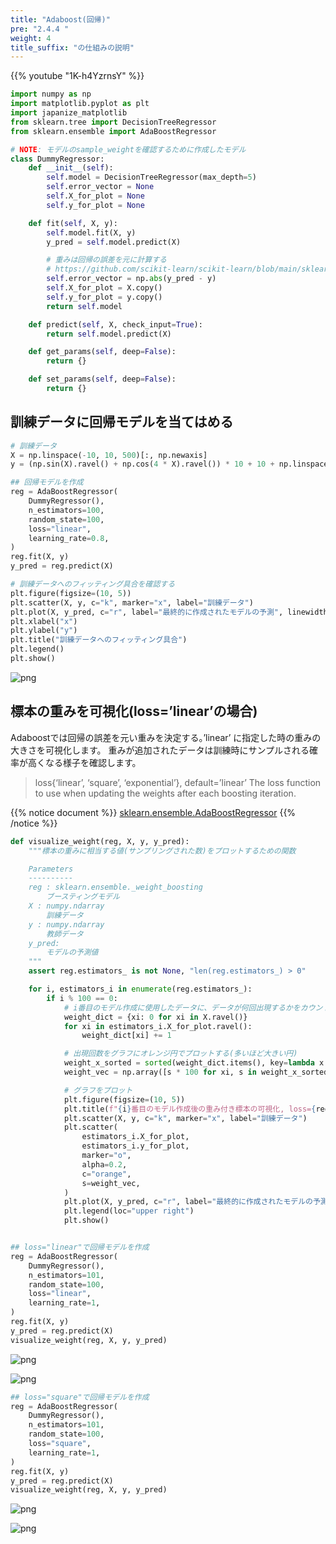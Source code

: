 ```yaml
---
title: "Adaboost(回帰)"
pre: "2.4.4 "
weight: 4
title_suffix: "の仕組みの説明"
---
```


{{% youtube "1K-h4YzrnsY" %}}

```python
import numpy as np
import matplotlib.pyplot as plt
import japanize_matplotlib
from sklearn.tree import DecisionTreeRegressor
from sklearn.ensemble import AdaBoostRegressor
```


```python
# NOTE: モデルのsample_weightを確認するために作成したモデル
class DummyRegressor:
    def __init__(self):
        self.model = DecisionTreeRegressor(max_depth=5)
        self.error_vector = None
        self.X_for_plot = None
        self.y_for_plot = None

    def fit(self, X, y):
        self.model.fit(X, y)
        y_pred = self.model.predict(X)

        # 重みは回帰の誤差を元に計算する
        # https://github.com/scikit-learn/scikit-learn/blob/main/sklearn/ensemble/_weight_boosting.py#L1130
        self.error_vector = np.abs(y_pred - y)
        self.X_for_plot = X.copy()
        self.y_for_plot = y.copy()
        return self.model

    def predict(self, X, check_input=True):
        return self.model.predict(X)

    def get_params(self, deep=False):
        return {}

    def set_params(self, deep=False):
        return {}
```

## 訓練データに回帰モデルを当てはめる


```python
# 訓練データ
X = np.linspace(-10, 10, 500)[:, np.newaxis]
y = (np.sin(X).ravel() + np.cos(4 * X).ravel()) * 10 + 10 + np.linspace(-2, 2, 500)

## 回帰モデルを作成
reg = AdaBoostRegressor(
    DummyRegressor(),
    n_estimators=100,
    random_state=100,
    loss="linear",
    learning_rate=0.8,
)
reg.fit(X, y)
y_pred = reg.predict(X)

# 訓練データへのフィッティング具合を確認する
plt.figure(figsize=(10, 5))
plt.scatter(X, y, c="k", marker="x", label="訓練データ")
plt.plot(X, y_pred, c="r", label="最終的に作成されたモデルの予測", linewidth=1)
plt.xlabel("x")
plt.ylabel("y")
plt.title("訓練データへのフィッティング具合")
plt.legend()
plt.show()
```


    
![png](/images/basic/ensemble/Adaboost_Regression_files/Adaboost_Regression_6_0.png)
    


## 標本の重みを可視化(loss=’linear’の場合)
Adaboostでは回帰の誤差を元い重みを決定する。’linear’ に指定した時の重みの大きさを可視化します。
重みが追加されたデータは訓練時にサンプルされる確率が高くなる様子を確認します。

> loss{‘linear’, ‘square’, ‘exponential’}, default=’linear’
> The loss function to use when updating the weights after each boosting iteration.

{{% notice document %}}
[sklearn.ensemble.AdaBoostRegressor](https://scikit-learn.org/stable/modules/generated/sklearn.ensemble.AdaBoostRegressor.html#sklearn.ensemble.AdaBoostRegressor)
{{% /notice %}}


```python
def visualize_weight(reg, X, y, y_pred):
    """標本の重みに相当する値(サンプリングされた数)をプロットするための関数

    Parameters
    ----------
    reg : sklearn.ensemble._weight_boosting
        ブースティングモデル
    X : numpy.ndarray
        訓練データ
    y : numpy.ndarray
        教師データ
    y_pred:
        モデルの予測値
    """
    assert reg.estimators_ is not None, "len(reg.estimators_) > 0"

    for i, estimators_i in enumerate(reg.estimators_):
        if i % 100 == 0:
            # i番目のモデル作成に使用したデータに、データが何回出現するかをカウント
            weight_dict = {xi: 0 for xi in X.ravel()}
            for xi in estimators_i.X_for_plot.ravel():
                weight_dict[xi] += 1

            # 出現回数をグラフにオレンジ円でプロットする(多いほど大きい円)
            weight_x_sorted = sorted(weight_dict.items(), key=lambda x: x[0])
            weight_vec = np.array([s * 100 for xi, s in weight_x_sorted])

            # グラフをプロット
            plt.figure(figsize=(10, 5))
            plt.title(f"{i}番目のモデル作成後の重み付き標本の可視化, loss={reg.loss}")
            plt.scatter(X, y, c="k", marker="x", label="訓練データ")
            plt.scatter(
                estimators_i.X_for_plot,
                estimators_i.y_for_plot,
                marker="o",
                alpha=0.2,
                c="orange",
                s=weight_vec,
            )
            plt.plot(X, y_pred, c="r", label="最終的に作成されたモデルの予測", linewidth=2)
            plt.legend(loc="upper right")
            plt.show()


## loss="linear"で回帰モデルを作成
reg = AdaBoostRegressor(
    DummyRegressor(),
    n_estimators=101,
    random_state=100,
    loss="linear",
    learning_rate=1,
)
reg.fit(X, y)
y_pred = reg.predict(X)
visualize_weight(reg, X, y, y_pred)
```


    
![png](/images/basic/ensemble/Adaboost_Regression_files/Adaboost_Regression_8_0.png)
    



    
![png](/images/basic/ensemble/Adaboost_Regression_files/Adaboost_Regression_8_1.png)
    



```python
## loss="square"で回帰モデルを作成
reg = AdaBoostRegressor(
    DummyRegressor(),
    n_estimators=101,
    random_state=100,
    loss="square",
    learning_rate=1,
)
reg.fit(X, y)
y_pred = reg.predict(X)
visualize_weight(reg, X, y, y_pred)
```


    
![png](/images/basic/ensemble/Adaboost_Regression_files/Adaboost_Regression_9_0.png)
    



    
![png](/images/basic/ensemble/Adaboost_Regression_files/Adaboost_Regression_9_1.png)
    

